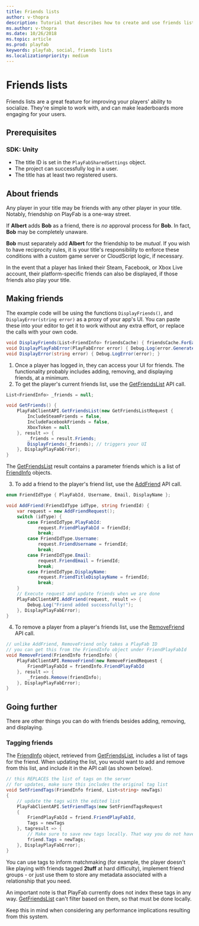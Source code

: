 ```yaml
---
title: Friends lists
author: v-thopra
description: Tutorial that describes how to create and use friends lists.
ms.author: v-thopra
ms.date: 10/26/2018
ms.topic: article
ms.prod: playfab
keywords: playfab, social, friends lists
ms.localizationpriority: medium
---
```


# Friends lists

Friends lists are a great feature for improving your players' ability to socialize. They're simple to work with, and can make leaderboards more engaging for your users.

## Prerequisites

### SDK: Unity

- The title ID is set in the `PlayFabSharedSettings` object.
- The project can successfully log in a user.
- The title has at least two registered users.

## About friends

Any player in your title may be friends with any other player in your title. Notably, friendship on PlayFab is a one-way street.

If **Albert** adds **Bob** as a friend, there is *no* approval process for **Bob**.  In fact, **Bob** may be completely unaware.

**Bob** must separately add **Albert** for the friendship to be *mutual*. If you wish to have reciprocity rules, it is your title's responsibility to enforce these conditions with a custom game server or CloudScript logic, if necessary.

In the event that a player has linked their Steam, Facebook, or Xbox Live account, their platform-specific friends can also be displayed, if those friends also play your title.

## Making friends

The example code will be using the functions `DisplayFriends()`, and `DisplayError(string error)` as a proxy of your app's UI. You can paste these into your editor to get it to work without any extra effort, or replace the calls with your own code.

```csharp
void DisplayFriends(List<FriendInfo> friendsCache) { friendsCache.ForEach(f => Debug.Log(f.FriendPlayFabId)); }
void DisplayPlayFabError(PlayFabError error) { Debug.Log(error.GenerateErrorReport()); }
void DisplayError(string error) { Debug.LogError(error); }
```

1. Once a player has logged in, they can access your UI for friends. The functionality probably includes adding, removing, and displaying friends, at a minimum.
2. To get the player's current friends list, use the [GetFriendsList](xref:titleid.playfabapi.com.client.friendlistmanagement.getfriendslist) API call.

```csharp
List<FriendInfo> _friends = null;

void GetFriends() {
    PlayFabClientAPI.GetFriendsList(new GetFriendsListRequest {
        IncludeSteamFriends = false,
        IncludeFacebookFriends = false,
        XboxToken = null
    }, result => {
        _friends = result.Friends;
        DisplayFriends(_friends); // triggers your UI
    }, DisplayPlayFabError);
}
```

The [GetFriendsList](xref:titleid.playfabapi.com.client.friendlistmanagement.getfriendslist) result contains a parameter friends which is a list of [FriendInfo](xref:titleid.playfabapi.com.client.friendlistmanagement.getfriendslist#friendinfo) objects.

3. To add a friend to the player's friend list, use the [AddFriend](xref:titleid.playfabapi.com.client.friendlistmanagement.addfriend) API call.

```csharp
enum FriendIdType { PlayFabId, Username, Email, DisplayName };

void AddFriend(FriendIdType idType, string friendId) {
    var request = new AddFriendRequest();
    switch (idType) {
        case FriendIdType.PlayFabId:
            request.FriendPlayFabId = friendId;
            break;
        case FriendIdType.Username:
            request.FriendUsername = friendId;
            break;
        case FriendIdType.Email:
            request.FriendEmail = friendId;
            break;
        case FriendIdType.DisplayName:
            request.FriendTitleDisplayName = friendId;
            break;
    }
    // Execute request and update friends when we are done
    PlayFabClientAPI.AddFriend(request, result => {
        Debug.Log("Friend added successfully!");
    }, DisplayPlayFabError);
}
```

4. To remove a player from a player's friends list, use the [RemoveFriend](xref:titleid.playfabapi.com.client.friendlistmanagement.removefriend) API call.

```csharp
// unlike AddFriend, RemoveFriend only takes a PlayFab ID
// you can get this from the FriendInfo object under FriendPlayFabId
void RemoveFriend(FriendInfo friendInfo) {
    PlayFabClientAPI.RemoveFriend(new RemoveFriendRequest {
        FriendPlayFabId = friendInfo.FriendPlayFabId
    }, result => {
        _friends.Remove(friendInfo);
    }, DisplayPlayFabError);
}
```

## Going further

There are other things you can do with friends besides adding, removing, and displaying.

### Tagging friends

The [FriendInfo](xref:titleid.playfabapi.com.client.friendlistmanagement.getfriendslist#friendinfo) object, retrieved from [GetFriendsList](xref:titleid.playfabapi.com.client.friendlistmanagement.getfriendslist), includes a list of tags for the friend. When updating the list, you would want to add and remove from this list, and include it in the API call (as shown below).

```csharp
// this REPLACES the list of tags on the server
// for updates, make sure this includes the original tag list
void SetFriendTags(FriendInfo friend, List<string> newTags)
{
    // update the tags with the edited list
    PlayFabClientAPI.SetFriendTags(new SetFriendTagsRequest
    {
        FriendPlayFabId = friend.FriendPlayFabId,
        Tags = newTags
    }, tagresult => {
        // Make sure to save new tags locally. That way you do not have to hard-update friendlist
        friend.Tags = newTags;
    }, DisplayPlayFabError);
}
```

You can use tags to inform matchmaking (for example, the player doesn't like playing with friends tagged **2tuff** at hard difficulty), implement friend groups - or just use them to store any metadata associated with a relationship that you need.

An important note is that PlayFab currently does not index these tags in any way. [GetFriendsList](xref:titleid.playfabapi.com.client.friendlistmanagement.getfriendslist) can't filter based on them, so that must be done locally.

Keep this in mind when considering any performance implications resulting from this system.
